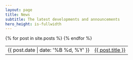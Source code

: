 ```yaml
---
layout: page
title: News
subtitle: The latest developments and announcements
hero_height: is-fullwidth
---
```


<table class="post-list">
  {% for post in site.posts %}
    <tr>
    <td>
      <span class="post-meta">{{ post.date | date: '%B %d, %Y' }}</span>
    </td>
    <td>
        <a class="post-link" href="{{ site.url }}/{{ post.url }}">
        {{ post.title }}</a>
    </td>
    </tr>
  {% endfor %}
</table>
